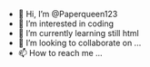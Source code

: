 - 👋 Hi, I’m @Paperqueen123
- 👀 I’m interested in coding
- 🌱 I’m currently learning still html
- 💞️ I’m looking to collaborate on ...
- 📫 How to reach me ...

<!---
Paperqueen123/Paperqueen123 is a ✨ special ✨ repository because its `README.md` (this file) appears on your GitHub profile.
You can click the Preview link to take a look at your changes.
--->
